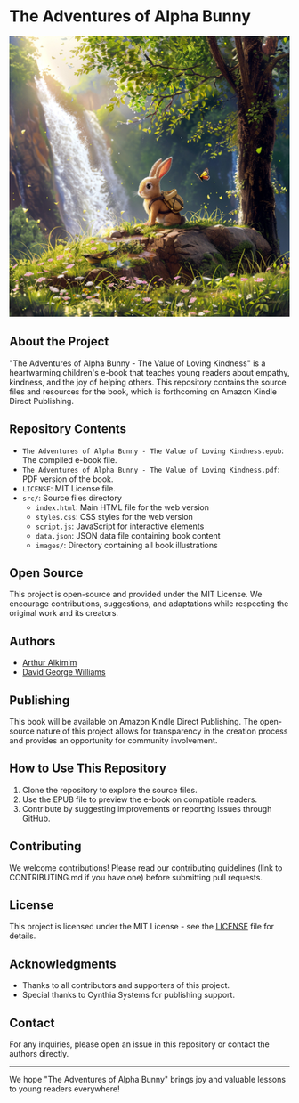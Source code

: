 # The Adventures of Alpha Bunny

![The Adventures of Alpha Bunny](src/images/00_AlphaBunnyCover.jpg)

## About the Project

"The Adventures of Alpha Bunny - The Value of Loving Kindness" is a heartwarming children's e-book that teaches young readers about empathy, kindness, and the joy of helping others. This repository contains the source files and resources for the book, which is forthcoming on Amazon Kindle Direct Publishing.

## Repository Contents

- `The Adventures of Alpha Bunny - The Value of Loving Kindness.epub`: The compiled e-book file.
- `The Adventures of Alpha Bunny - The Value of Loving Kindness.pdf`: PDF version of the book.
- `LICENSE`: MIT License file.
- `src/`: Source files directory
    - `index.html`: Main HTML file for the web version
    - `styles.css`: CSS styles for the web version
    - `script.js`: JavaScript for interactive elements
    - `data.json`: JSON data file containing book content
    - `images/`: Directory containing all book illustrations

## Open Source

This project is open-source and provided under the MIT License. We encourage contributions, suggestions, and adaptations while respecting the original work and its creators.

## Authors

- [Arthur Alkimim](https://www.linkedin.com/in/arthur-alkimim/) 
- [David George Williams](https://www.linkedin.com/in/david-george-williams-1025804b/)

## Publishing

This book will be available on Amazon Kindle Direct Publishing. The open-source nature of this project allows for transparency in the creation process and provides an opportunity for community involvement.

## How to Use This Repository

1. Clone the repository to explore the source files.
2. Use the EPUB file to preview the e-book on compatible readers.
3. Contribute by suggesting improvements or reporting issues through GitHub.

## Contributing

We welcome contributions! Please read our contributing guidelines (link to CONTRIBUTING.md if you have one) before submitting pull requests.

## License

This project is licensed under the MIT License - see the [LICENSE](LICENSE) file for details.

## Acknowledgments

- Thanks to all contributors and supporters of this project.
- Special thanks to Cynthia Systems for publishing support.

## Contact

For any inquiries, please open an issue in this repository or contact the authors directly.

---

We hope "The Adventures of Alpha Bunny" brings joy and valuable lessons to young readers everywhere!
